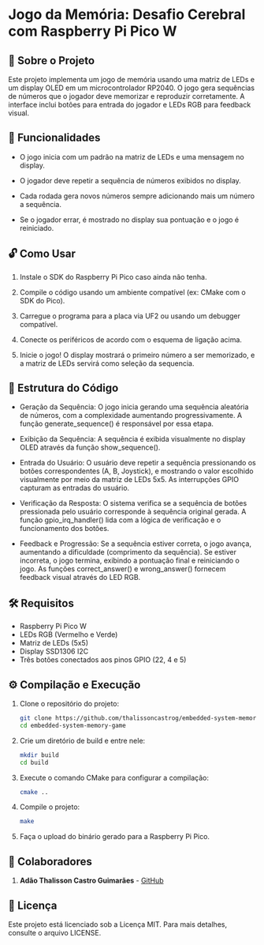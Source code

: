 # Jogo da Memória: Desafio Cerebral com Raspberry Pi Pico W

## 📝 Sobre o Projeto

Este projeto implementa um jogo de memória usando uma matriz de LEDs e um display OLED em um microcontrolador RP2040. O jogo gera sequências de números que o jogador deve memorizar e reproduzir corretamente. A interface inclui botões para entrada do jogador e LEDs RGB para feedback visual.

## 🎯 Funcionalidades

- O jogo inicia com um padrão na matriz de LEDs e uma mensagem no display.

- O jogador deve repetir a sequência de números exibidos no display.

- Cada rodada gera novos números sempre adicionando mais um número a sequência.

- Se o jogador errar, é mostrado no display sua pontuação e o jogo é reiniciado.

## 🔓 Como Usar

1. Instale o SDK do Raspberry Pi Pico caso ainda não tenha.

2. Compile o código usando um ambiente compatível (ex: CMake com o SDK do Pico).

3. Carregue o programa para a placa via UF2 ou usando um debugger compatível.

4. Conecte os periféricos de acordo com o esquema de ligação acima.

5. Inicie o jogo! O display mostrará o primeiro número a ser memorizado, e a matriz de LEDs servirá como seleção da sequencia.

## 📓 Estrutura do Código

- Geração da Sequência: O jogo inicia gerando uma sequência aleatória de números, com a complexidade aumentando progressivamente. A função generate_sequence() é responsável por essa etapa.

- Exibição da Sequência: A sequência é exibida visualmente no display OLED através da função show_sequence().

- Entrada do Usuário: O usuário deve repetir a sequência pressionando os botões correspondentes (A, B, Joystick), e mostrando o valor escolhido visualmente por meio da matriz de LEDs 5x5. As interrupções GPIO capturam as entradas do usuário.

- Verificação da Resposta: O sistema verifica se a sequência de botões pressionada pelo usuário corresponde à sequência original gerada. A função gpio_irq_handler() lida com a lógica de verificação e o funcionamento dos botões.

- Feedback e Progressão: Se a sequência estiver correta, o jogo avança, aumentando a dificuldade (comprimento da sequência). Se estiver incorreta, o jogo termina, exibindo a pontuação final e reiniciando o jogo. As funções correct_answer() e wrong_answer() fornecem feedback visual através do LED RGB.

## 🛠️ Requisitos

- Raspberry Pi Pico W
- LEDs RGB (Vermelho e Verde)
- Matriz de LEDs (5x5)
- Display SSD1306 I2C
- Três botões conectados aos pinos GPIO (22, 4 e 5)

## ⚙️ Compilação e Execução

1. Clone o repositório do projeto:
   ```sh
   git clone https://github.com/thalissoncastrog/embedded-system-memory-game.git
   cd embedded-system-memory-game
   ```
2. Crie um diretório de build e entre nele:
   ```sh
   mkdir build
   cd build
   ```
3. Execute o comando CMake para configurar a compilação:
   ```sh
   cmake ..
   ```
4. Compile o projeto:
   ```sh
   make
   ```
5. Faça o upload do binário gerado para a Raspberry Pi Pico.

## 👥 Colaboradores

1. **Adão Thalisson Castro Guimarães** - [GitHub](https://github.com/thalissoncastrog)

## 📜 Licença

Este projeto está licenciado sob a Licença MIT. Para mais detalhes, consulte o arquivo LICENSE.
